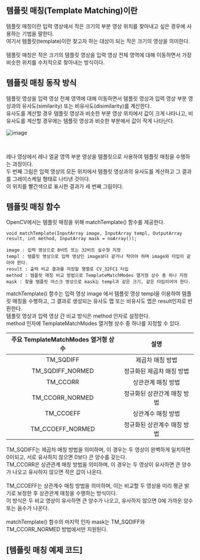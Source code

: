 ## 템플릿 매칭(Template Matching)이란

템플릿 매칭이란 입력 영상에서 작은 크기의 부분 영상 위치를 찾아내고 싶은 경우에 사용하는 기법을 말한다.
<br>
여기서 템플릿(template)이란 찾고자 하는 대상이 되는 작은 크기의 영상을 의미한다.
<br>
<br>
템플릿 매칭은 작은 크기의 템플릿 영상을 입력 영상 전체 영역에 대해 이동하면서 가장 비슷한 위치를 수치적으로 찾아내는 방식이다.

## 템플릿 매칭 동작 방식
템플릿 영상을 입력 영상 전체 영역에 대해 이동하면서 템플릿 영상과 입력 영상 부분 영상과의 유사도(similarity) 또는 비유사도(disimilarity)를 계산한다.
<br>
유사도를 계산할 경우 템플릿 영상과 비슷한 부분 영상 위치에서 값이 크게 나타나고, 비유사도를 계산할 경우에는 템플릿 영상과 비슷한 부분에서 값이 작게 나타난다.
<br>

![image](https://user-images.githubusercontent.com/87363461/203923200-0983d3f6-5123-49ad-8b3c-1911b5d667fe.png)

<br>

레나 영상에서 레나 얼굴 영역 부분 영상을 템플릿으로 사용하여 템플릿 매칭을 수행하는 과정이다.
<br>
두 번째 그림은 입력 영상의 모든 위치에서 템플릿 영상과의 유사도를 계산하고 그 결과를 그레이스케일 형태로 나타낸 것이다.
<br>
이 위치를 빨간색으로 표시한 결과가 세 번째 그림이다.

## 템플릿 매칭 함수

OpenCV에서는 템플릿 매칭을 위해 matchTemplate() 함수를 제공한다.

```
void matchTemplate(InputArray image, InputArray templ, OutputArray result, int method, InputArray mask = noArray());

image : 입력 영상으로 8비트 또는 32비트 실수형 지정
templ : 템플릿 영상으로 입력 영상인 image보다 같거나 작아야 하며 image와 타입이 같아야 한다.
result : 출력 비교 결과를 저장할 행렬로 CV_32FC1 타입
method : 템플릿 매칭 비교 방법으로 TemplateMatchModes 열거형 상수 중 하나 지정
mask : 찾을 템플릿 마스크 영상으로 mask는 templ과 같은 크기, 같은 타입이어야 한다.
```

matchTemplate() 함수는 입력 영상 image 에서 템플릿 영상 templ을 이용하여 템플릿 매칭을 수행하고, 그 결과로 생성되는 유사도 맵 또는 비유사도 맵은 result인자로 반환한다.
<br>
템플릿 영상과 입력 영상 간 비교 방식은 method 인자로 설정한다.
<br>
method 인자에 TemplateMatchModes 열거형 상수 중 하나를 지정할 수 있다.

|주요 TemplateMatchModes 열거형 상수|설명|
|:---:|:---:|
|TM_SQDIFF|제곱차 매칭 방법|
|TM_SQDIFF_NORMED|정규화된 제곱차 매칭 방법|
|TM_CCORR|상관관계 매칭 방법|
|TM_CCORR_NORMED|정규화된 상관간계 매칭 방법|
|TM_CCOEFF|상관계수 매칭 방법|
|TM_CCOEFF_NORMED|정규화된 상관계수 매칭 방법|

TM_SQDIFF는 제곱차 매칭 방법을 의미하며, 이 경우는 두 영상이 완벽하게 일치하면 0이되고, 서로 유사하지 않으면 0보다 큰 양수를 갖는다.
<br>
TM_CCORR은 상관관계 매칭 방법을 의미하며, 이 경우는 두 영상이 유사하면 큰 양수가 나오고 유사하지 않으면 작은 값이 나온다.
<br>
<br>
TM_CCOEFF는 상관계수 매칭 방법을 의미하며, 이는 비교할 두 영상을 미리 평균 밝기로 보정한 후 상관관계 매칭을 수행하는 방식이다.
<br>
이 방식은 두 비교 영상이 유사하면 큰 양수가 나오고, 유사하지 않으면 0에 가까운 양수 또는 음수가 나온다.
<br>
<br>
matchTemplate() 함수의 마지막 인자 mask는 TM_SQDIFF와 TM_CCORR_NORMED 방법에서만 지원된다.

## [템플릿 매칭 예제 코드]
